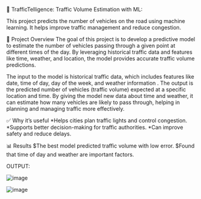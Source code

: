 🚦 TrafficTelligence: Traffic Volume Estimation with ML:

This project predicts the number of vehicles on the road using machine learning. It helps improve traffic management and reduce congestion.

📌 Project Overview
The goal of this project is to develop a predictive model to estimate the number of vehicles passing through a given point at different times of the day.
By leveraging historical traffic data and features like time, weather, and location, the model provides accurate traffic volume predictions.

The input to the model is historical traffic data, which includes features like date, time of day, day of the week, and weather information .
The output is the predicted number of vehicles (traffic volume) expected at a specific location and time. By giving the model new data about time and weather,
it can estimate how many vehicles are likely to pass through, helping in planning and managing traffic more effectively.

✅ Why it’s useful
*Helps cities plan traffic lights and control congestion.
*Supports better decision-making for traffic authorities.
*Can improve safety and reduce delays.

📊 Results
$The best model predicted traffic volume with low error.
$Found that time of day and weather are important factors.


OUTPUT:


![image](https://github.com/user-attachments/assets/8fa2e108-48a9-44c4-ba7a-f45928c63c7b)


![image](https://github.com/user-attachments/assets/ec3b6581-06e3-46e6-8b4d-18396c5ba930)


